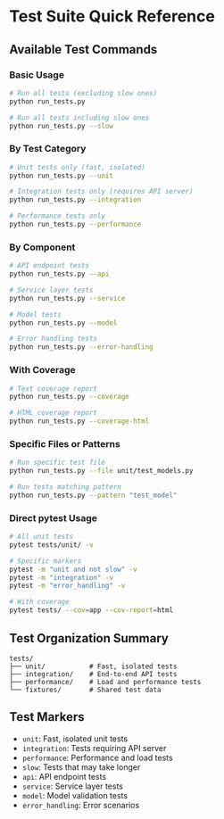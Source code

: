 # Test Suite Quick Reference

## Available Test Commands

### Basic Usage
```bash
# Run all tests (excluding slow ones)
python run_tests.py

# Run all tests including slow ones
python run_tests.py --slow
```

### By Test Category
```bash
# Unit tests only (fast, isolated)
python run_tests.py --unit

# Integration tests only (requires API server)
python run_tests.py --integration  

# Performance tests only
python run_tests.py --performance
```

### By Component
```bash
# API endpoint tests
python run_tests.py --api

# Service layer tests  
python run_tests.py --service

# Model tests
python run_tests.py --model

# Error handling tests
python run_tests.py --error-handling
```

### With Coverage
```bash
# Text coverage report
python run_tests.py --coverage

# HTML coverage report
python run_tests.py --coverage-html
```

### Specific Files or Patterns
```bash
# Run specific test file
python run_tests.py --file unit/test_models.py

# Run tests matching pattern
python run_tests.py --pattern "test_model"
```

### Direct pytest Usage
```bash
# All unit tests
pytest tests/unit/ -v

# Specific markers
pytest -m "unit and not slow" -v
pytest -m "integration" -v
pytest -m "error_handling" -v

# With coverage
pytest tests/ --cov=app --cov-report=html
```

## Test Organization Summary

```
tests/
├── unit/           # Fast, isolated tests
├── integration/    # End-to-end API tests  
├── performance/    # Load and performance tests
└── fixtures/       # Shared test data
```

## Test Markers

- `unit`: Fast, isolated unit tests
- `integration`: Tests requiring API server
- `performance`: Performance and load tests
- `slow`: Tests that may take longer
- `api`: API endpoint tests
- `service`: Service layer tests
- `model`: Model validation tests
- `error_handling`: Error scenarios
